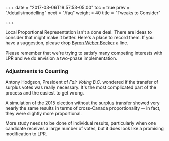 +++
date = "2017-03-06T19:57:53-05:00"
toc = true
prev = "/details/modelling"
next = "/faq"
weight = 40
title = "Tweaks to Consider"

+++

Local Proportional Representation isn't a done deal.  There are ideas to consider that might
make it better.  Here's a place to record them.  If you have a suggestion, please
drop [Byron Weber Becker](mailto:info@lpr-for-geeks.ca) a line.

Please remember that we're trying to satisfy many competing interests with LPR and we
do envision a two-phase implementation.

### Adjustments to Counting

Antony Hodgson, President of *Fair Voting B.C.* wondered if the transfer of surplus
votes was really necessary.  It's the most complicated part of the process and the
easiest to get wrong.

A simulation of the 2015 election without the surplus transfer showed very nearly the
same results in terms of cross-Canada proportionality -- in fact, they were slightly
more proportional.  

More study needs to be done
of individual results, particularly when one candidate receives a large number of votes,
but it does look like a promising modification to LPR.


